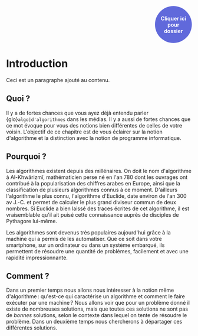 <style>
.button {
  background-color: white;
  border: 1px solid;
  border-color: black;
  font-family:"Lato",sans-serif;
  font-weight:350;
  color: black!important;
  padding: 10px 10px;
  text-align: center;
  text-decoration: none;
  display: inline-block;
  font-size: 16px;
  margin: 4px 2px;
  cursor: pointer;
}
.button:hover {
  text-decoration:none;
  background-color: black; 
  color: white!important;
}
.round-button {
    display:block;
    width:100px;
    height:100px;
    line-height:17px;
    border:0px ;
    border-radius: 50%;
    color:#6069db;
    text-align:center;
    text-decoration:none;
    display: table-cell;
    vertical-align: middle;
    background: #6069db;
    box-shadow: 0 0 0px gray;
    font-size:14px;
    font-weight:bold;
    }

</style>

<div align="right"> 
    <a href="https://files.modulo-info.ch/Algorithmique_20220322_I.pdf" target="_blank" class="round-button">
         <font color=white id="demo">Cliquer ici pour <br>dossier</font>
    </a>
</div>

# Introduction

Ceci est un paragraphe ajouté au contenu.

## Quoi ?

Il y a de fortes chances que vous ayez déjà entendu parler {glo}`algo|d'algorithmes` dans les médias. Il y a aussi de fortes chances que ce mot évoque pour vous des notions bien différentes de celles de votre voisin. L'objectif de ce chapitre est de vous éclairer sur la notion d'algorithme et la distinction avec la notion de programme informatique.

## Pourquoi ?

Les algorithmes existent depuis des millénaires. On doit le nom d'algorithme à Al-Khwârizmî, mathématicien perse né en l'an 780 dont les ouvrages ont contribué à la popularisation des chiffres arabes en Europe, ainsi que la classification de plusieurs algorithmes connus à ce moment. D'ailleurs l'algorithme le plus connu, l'algorithme d'Euclide, date environ de l'an 300 av J.-C. et permet de calculer le plus grand diviseur commun de deux nombres. Si Euclide a bien laissé des traces écrites de cet algorithme, il est vraisemblable qu'il ait puisé cette connaissance auprès de disciples de Pythagore lui-même. 

Les algorithmes sont devenus très populaires aujourd'hui grâce à la machine qui a permis de les automatiser. Que ce soit dans votre smartphone, sur un ordinateur ou dans un système embarqué, ils permettent de résoudre une quantité de problèmes, facilement et avec une rapidité impressionnante.

## Comment ?

Dans un premier temps nous allons nous intéresser à la notion même d'algorithme : qu'est-ce qui caractérise un algorithme et comment le faire exécuter par une machine ? Nous allons voir que pour un problème donné il existe de nombreuses solutions, mais que toutes ces solutions ne sont pas de *bonnes* solutions, selon le contexte dans lequel on tente de résoudre le problème. Dans un deuxième temps nous chercherons à départager ces différentes solutions.


<!-- 
L’algorithmique est une discipline s’intéressant à la construction de processus systématiques de résolution de problèmes, en décrivant précisément les étapes pour le résoudre.


Les premiers algorithmes dont on ait trace se trouvent chez les babyloniens, entre 2000 et 3000 ans av. JC : ils se présentent sous la forme de méthodes de calcul et de résolution d’équations. 
Par exemple une méthode permettant d'extraire la racine carrée d'un nombre : -->


<!-- ````{admonition} Exemple 0
:class: note


Soit N le nombre dont on cherche la racine carrée.
1. On choisit au hasard un nombre D inférieur à N.
2. On divise le nombre N par le nombre choisi, soit N/D.
3. On fait la moyenne de N/D et de N, soit (N/D + N)/2.
4. On fait successivement les mêmes opérations (2 et 3), le dernier résultat jouant le rôle du nombre choisi.
Soit à extraire la racine carrée de 663. On choisit 15. On convient de retenir seulement les deux premières décimales et d’arrondir au besoin. Le tableau suivant présente les calculs.

|  Quotient    |   Moyenne |
| :------------ | -------------: |
| 663/15 = 44,2 | (44,2 + 15)/2 = 29,6 |
| 663/29,6 = 22,39 | (29,6+22,39)/2 = 25,99 |
| (663/25,99 = 25,5 | (25,99 + 25,5)/2 = 25,74 |

````

</br>

Par cet algorithme, après avoir fait la moyenne trois fois, on obtient 25,74 qui 
est très proche du résultat donné par une calculatrice, soit 25,7487. 
</br>
</br>

Le plus célèbre algorithme est sans doute celui d’Euclide (*Livre 7 des Eléments*), 
permettant de déterminer le Plus Grand Commun Diviseur de deux nombres (PGCD).
</br>
</br>
Le mot algorithme vient d'Al-Khwârizmî (son nom a été latinisé au Moyen Âge en *Algoritmi*), mathématicien persan du IXe siècle qui a rédigé le premier véritable ouvrage décrivant des méthodes de résolution systématiques pour les équations linéaires et quadratiques. Il a repris la méthodologie des babyloniens, mais est allé au-delà du modèle des exemples en proposant justement une systématisation.

Cette notion de systématisation est illustrée par des fonctionnalités 
spécifiques communément retrouvées au sein des algorithmes : itérativité, 
récursivité, parallélisme.
</br>
</br>
L'algorithmique s'est considérablement développée au cours de la 
deuxième moitié du XXe siècle, suivant l’essort technique et technologique 
du début du siècle amené par l’électricité et le machinisme au XIXe siècle. 

La science algorithmique s’est ainsi affirmée comme le support conceptuel 
de la programmation des ordinateurs, dans le cadre du développement 
de l'informatique pendant cette période. Donald Knuth, auteur du 
traité *The Art of Computer Programming*, ouvrage de référence, a contribué, 
avec Edsger Dijkstra en particulier, à poser les fondements mathématiques 
de la discipline.

````{panels}

:img-top: media/knuth.jpg

Donald Knuth
^^^^^
* **Naissance** 10 janvier 1938

[Donald Knuth](https://fr.wikipedia.org/wiki/Donald_Knuth) est un 
informaticien et mathématicien américain de renom, professeur émérite 
en informatique à l'université Stanford, pionnier de l'algorithmique et de l'informatique 
théorique.
```` -->